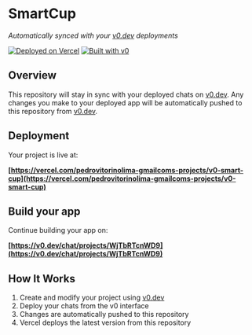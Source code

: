 # SmartCup

*Automatically synced with your [v0.dev](https://v0.dev) deployments*

[![Deployed on Vercel](https://img.shields.io/badge/Deployed%20on-Vercel-black?style=for-the-badge&logo=vercel)](https://vercel.com/pedrovitorinolima-gmailcoms-projects/v0-smart-cup)
[![Built with v0](https://img.shields.io/badge/Built%20with-v0.dev-black?style=for-the-badge)](https://v0.dev/chat/projects/WjTbRTcnWD9)

## Overview

This repository will stay in sync with your deployed chats on [v0.dev](https://v0.dev).
Any changes you make to your deployed app will be automatically pushed to this repository from [v0.dev](https://v0.dev).

## Deployment

Your project is live at:

**[https://vercel.com/pedrovitorinolima-gmailcoms-projects/v0-smart-cup](https://vercel.com/pedrovitorinolima-gmailcoms-projects/v0-smart-cup)**

## Build your app

Continue building your app on:

**[https://v0.dev/chat/projects/WjTbRTcnWD9](https://v0.dev/chat/projects/WjTbRTcnWD9)**

## How It Works

1. Create and modify your project using [v0.dev](https://v0.dev)
2. Deploy your chats from the v0 interface
3. Changes are automatically pushed to this repository
4. Vercel deploys the latest version from this repository